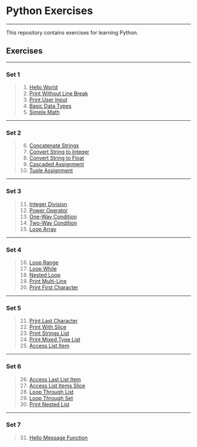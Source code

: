 # Python Exercises

---

This repository contains exercises for learning Python.

## Exercises

---
### Set 1
> 1. [Hello World](src/hello-world/challenge.md)
> 2. [Print Without Line Break](src/print-without-line-break/challenge.md)
> 3. [Print User Input](src/print-user-input/challenge.md)
> 4. [Basic Data Types](src/basic-data-types/challenge.md)
> 5. [Simple Math](src/simple-math/challenge.md)

---
### Set 2
> 6. [Concatenate Strings](src/concatenate-strings/challenge.md)
> 7. [Convert String to Integer](src/convert-str-to-int/challenge.md)
> 8. [Convert String to Float](src/convert-str-to-float/challenge.md)
> 9. [Cascaded Assignment](src/cascaded-assignment/challenge.md)
> 10. [Tuple Assignment](src/tuple-assignment/challenge.md)

---
### Set 3
> 11. [Integer Division](src/integer-division/challenge.md)
> 12. [Power Operator](src/power-operator/challenge.md)
> 13. [One-Way Condition](src/one-way-condition/challenge.md)
> 14. [Two-Way Condition](src/two-way-condition/challenge.md)
> 15. [Loop Array](src/loop-array/challenge.md)

---
### Set 4
> 16. [Loop Range](src/loop-range/challenge.md)
> 17. [Loop While](src/loop-while/challenge.md)
> 18. [Nested Loop](src/nested-loop/challenge.md)
> 19. [Print Multi-Line](src/print-multi-line/challenge.md)
> 20. [Print First Character](src/print-first-character/challenge.md)

---
### Set 5
> 21. [Print Last Character](src/print-last-character/challenge.md) 
> 22. [Print With Slice](src/print-with-slice/challenge.md) 
> 23. [Print Strings List](src/print-strings-list/challenge.md) 
> 24. [Print Mixed Type List](src/print-mixed-type-list/challenge.md) 
> 25. [Access List Item](src/access-list-item/challenge.md)

---
### Set 6
> 26. [Access Last List Item](src/access-last-list-item/challenge.md)
> 27. [Access List Items Slice](src/access-list-items-slice/challenge.md)
> 28. [Loop Through List](src/loop-through-list/challenge.md)
> 29. [Loop Through Set](src/loop-through-set/challenge.md)
> 30. [Print Nested List](src/print-nested-list/challenge.md)

---
### Set 7
> 31. [Hello Message Function](src/hello-message-function/challenge.md)

 